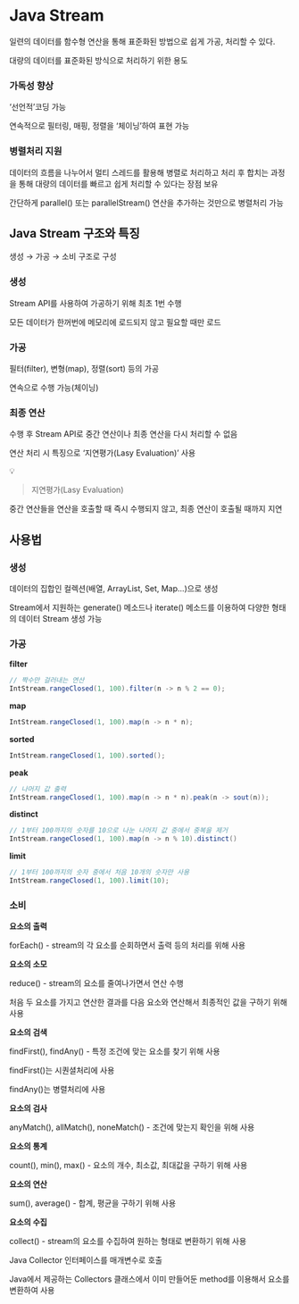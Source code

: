 # Java Stream

일련의 데이터를 함수형 연산을 통해 표준화된 방법으로 쉽게 가공, 처리할 수 있다.

대량의 데이터를 표준화된 방식으로 처리하기 위한 용도

### 가독성 향상

‘선언적’코딩 가능

연속적으로 필터링, 매핑, 정렬을 ‘체이닝’하여 표현 가능

### 병렬처리 지원

데이터의 흐름을 나누어서 멀티 스레드를 활용해 병렬로 처리하고 처리 후 합치는 과정을 통해 대량의 데이터를 빠르고 쉽게 처리할 수 있다는 장점 보유

간단하게 parallel() 또는 parallelStream() 연산을 추가하는 것만으로 병렬처리 가능

## Java Stream 구조와 특징

생성 → 가공 → 소비 구조로 구성

### 생성

Stream API를 사용하여 가공하기 위해 최초 1번 수행

모든 데이터가 한꺼번에 메모리에 로드되지 않고 필요할 때만 로드

### 가공

필터(filter), 변형(map), 정렬(sort) 등의 가공

연속으로 수행 가능(체이닝)

### 최종 연산

수행 후 Stream API로 중간 연산이나 최종 연산을 다시 처리할 수 없음

연산 처리 시 특징으로 ‘지연평가(Lasy Evaluation)’ 사용

<aside>
💡

> 지연평가(Lasy Evaluation)
> 

중간 연산들을 연산을 호출할 때 즉시 수행되지 않고, 최종 연산이 호출될 때까지 지연

</aside>

## 사용법

### 생성

데이터의 집합인 컬렉션(배열, ArrayList, Set, Map…)으로 생성

Stream에서 지원하는 generate() 메소드나 iterate() 메소드를 이용하여 다양한 형태의 데이터 Stream 생성 가능

 

### 가공

**filter**

```java
// 짝수만 걸러내는 연산
IntStream.rangeClosed(1, 100).filter(n -> n % 2 == 0);
```

**map**

```java
IntStream.rangeClosed(1, 100).map(n -> n * n);
```

**sorted**

```java
IntStream.rangeClosed(1, 100).sorted();
```

**peak**

```java
// 나머지 값 출력
IntStream.rangeClosed(1, 100).map(n -> n * n).peak(n -> sout(n));
```

**distinct**

```java
// 1부터 100까지의 숫자를 10으로 나눈 나머지 값 중에서 중복을 제거
IntStream.rangeClosed(1, 100).map(n -> n % 10).distinct()
```

**limit**

```java
// 1부터 100까지의 숫자 중에서 처음 10개의 숫자만 사용
IntStream.rangeClosed(1, 100).limit(10);
```

### 소비

**요소의 출력**

forEach() - stream의 각 요소를 순회하면서 출력 등의 처리를 위해 사용

**요소의 소모**

reduce() - stream의 요소를 줄여나가면서 연산 수행

처음 두 요소를 가지고 연산한 결과를 다음 요소와 연산해서 최종적인 값을 구하기 위해 사용

**요소의 검색**

findFirst(), findAny() - 특정 조건에 맞는 요소를 찾기 위해 사용

findFirst()는 시퀀셜처리에 사용

findAny()는 병렬처리에 사용

**요소의 검사**

anyMatch(), allMatch(), noneMatch() - 조건에 맞는지 확인을 위해 사용

**요소의 통계**

count(), min(), max() - 요소의 개수, 최소값, 최대값을 구하기 위해 사용

**요소의 연산**

sum(), average() - 합계, 평균을 구하기 위해 사용

**요소의 수집**

collect() - stream의 요소를 수집하여 원하는 형태로 변환하기 위해 사용

Java Collector 인터페이스를 매개변수로 호출

Java에서 제공하는 Collectors 클래스에서 이미 만들어둔 method를 이용해서 요소를 변환하여 사용